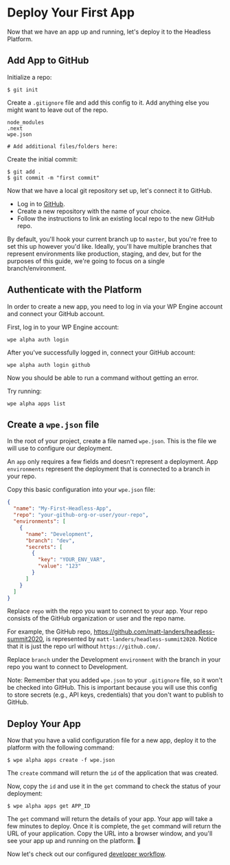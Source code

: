 # Deploy Your First App

Now that we have an app up and running, let's deploy it to the Headless Platform.

## Add App to GitHub

Initialize a repo:

```
$ git init
```

Create a `.gitignore` file and add this config to it. Add anything else you might want to leave out of the repo.

```
node_modules
.next
wpe.json

# Add additional files/folders here:
```

Create the initial commit:

```
$ git add .
$ git commit -m "first commit"
```

Now that we have a local git repository set up, let's connect it to GitHub.

- Log in to [GitHub](github.com).
- Create a new repository with the name of your choice.
- Follow the instructions to link an existing local repo to the new GitHub repo.

By default, you'll hook your current branch up to `master`, but you're free to set this up however you'd like. Ideally, you'll have multiple branches that represent environments like production, staging, and dev, but for the purposes of this guide, we're going to focus on a single branch/environment.

## Authenticate with the Platform

In order to create a new app, you need to log in via your WP Engine account and connect your GitHub account.

First, log in to your WP Engine account:

```
wpe alpha auth login
```

After you've successfully logged in, connect your GitHub account:

```
wpe alpha auth login github
```

Now you should be able to run a command without getting an error.

Try running:

```
wpe alpha apps list
```

## Create a `wpe.json` file

In the root of your project, create a file named `wpe.json`. This is the file we will use to configure our deployment.

An `app` only requires a few fields and doesn't represent a deployment. App `environments` represent the deployment that is connected to a branch in your repo.

Copy this basic configuration into your `wpe.json` file:

```json
{
  "name": "My-First-Headless-App",
  "repo": "your-github-org-or-user/your-repo",
  "environments": [
    {
      "name": "Development",
      "branch": "dev",
      "secrets": [
        {
          "key": "YOUR_ENV_VAR",
          "value": "123"
        }
      ]
    }
  ]
}
```

Replace `repo` with the repo you want to connect to your app. Your repo consists of the GitHub organization or user and the repo name.

For example, the GitHub repo, https://github.com/matt-landers/headless-summit2020, is represented by `matt-landers/headless-summit2020`. Notice that it is just the repo url without `https://github.com/`.

Replace `branch` under the Development `environment` with the branch in your repo you want to connect to Development.

Note: Remember that you added `wpe.json` to your `.gitignore` file, so it won't be checked into GitHub. This is important because you will use this config to store secrets (e.g., API keys, credentials) that you don't want to publish to GitHub.

## Deploy Your App

Now that you have a valid configuration file for a new app, deploy it to the platform with the following command:

```
$ wpe alpha apps create -f wpe.json
```

The `create` command will return the `id` of the application that was created.

Now, copy the `id` and use it in the `get` command to check the status of your deployment:

```
$ wpe alpha apps get APP_ID
```

The `get` command will return the details of your app. Your app will take a few minutes to deploy. Once it is complete, the `get` command will return the URL of your application. Copy the URL into a browser window, and you'll see your app up and running on the platform. :tada:

Now let's check out our configured [developer workflow](./workflow.md).
